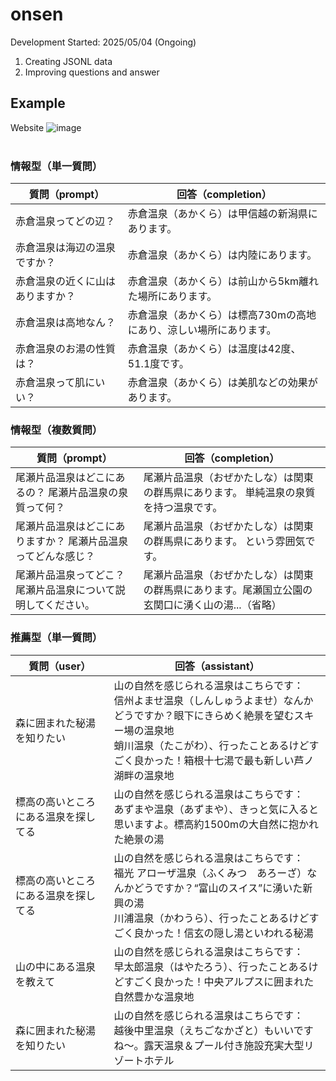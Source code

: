 # onsen
Development Started: 2025/05/04 (Ongoing)

1. Creating JSONL data
2. Improving questions and answer


## Example

Website
![image](https://github.com/user-attachments/assets/d6602897-cd8e-4b52-85ac-e5de41f728a4)  
<br/>

### 情報型（単一質問）

| 質問（prompt） | 回答（completion） |
|----------------|--------------------|
| 赤倉温泉ってどの辺？ | 赤倉温泉（あかくら）は甲信越の新潟県にあります。 |
| 赤倉温泉は海辺の温泉ですか？ | 赤倉温泉（あかくら）は内陸にあります。 |
| 赤倉温泉の近くに山はありますか？ | 赤倉温泉（あかくら）は前山から5km離れた場所にあります。 |
| 赤倉温泉は高地なん？ | 赤倉温泉（あかくら）は標高730mの高地にあり、涼しい場所にあります。 |
| 赤倉温泉のお湯の性質は？ | 赤倉温泉（あかくら）は温度は42度、51.1度です。 |
| 赤倉温泉って肌にいい？ | 赤倉温泉（あかくら）は美肌などの効果があります。 |

### 情報型（複数質問）

| 質問（prompt） | 回答（completion） |
|----------------|--------------------|
| 尾瀬片品温泉はどこにあるの？ 尾瀬片品温泉の泉質って何？ | 尾瀬片品温泉（おぜかたしな）は関東の群馬県にあります。 単純温泉の泉質を持つ温泉です。 |
| 尾瀬片品温泉はどこにありますか？ 尾瀬片品温泉ってどんな感じ？ | 尾瀬片品温泉（おぜかたしな）は関東の群馬県にあります。 という雰囲気です。 |
| 尾瀬片品温泉ってどこ？ 尾瀬片品温泉について説明してください。 | 尾瀬片品温泉（おぜかたしな）は関東の群馬県にあります。尾瀬国立公園の玄関口に湧く山の湯...（省略） |

### 推薦型（単一質問）

| 質問（user） | 回答（assistant） |
|--------------|------------------|
| 森に囲まれた秘湯を知りたい | 山の自然を感じられる温泉はこちらです：<br>信州よませ温泉（しんしゅうよませ）なんかどうですか？眼下にきらめく絶景を望むスキー場の温泉地<br>蛸川温泉（たこがわ）、行ったことあるけどすごく良かった！箱根十七湯で最も新しい芦ノ湖畔の温泉地 |
| 標高の高いところにある温泉を探してる | 山の自然を感じられる温泉はこちらです：<br>あずまや温泉（あずまや）、きっと気に入ると思いますよ。標高約1500mの大自然に抱かれた絶景の湯 |
| 標高の高いところにある温泉を探してる | 山の自然を感じられる温泉はこちらです：<br>福光 アローザ温泉（ふくみつ　あろーざ）なんかどうですか？“富山のスイス”に湧いた新興の湯<br>川浦温泉（かわうら）、行ったことあるけどすごく良かった！信玄の隠し湯といわれる秘湯 |
| 山の中にある温泉を教えて | 山の自然を感じられる温泉はこちらです：<br>早太郎温泉（はやたろう）、行ったことあるけどすごく良かった！中央アルプスに囲まれた自然豊かな温泉地 |
| 森に囲まれた秘湯を知りたい | 山の自然を感じられる温泉はこちらです：<br>越後中里温泉（えちごなかざと）もいいですね〜。露天温泉＆プール付き施設充実大型リゾートホテル |



